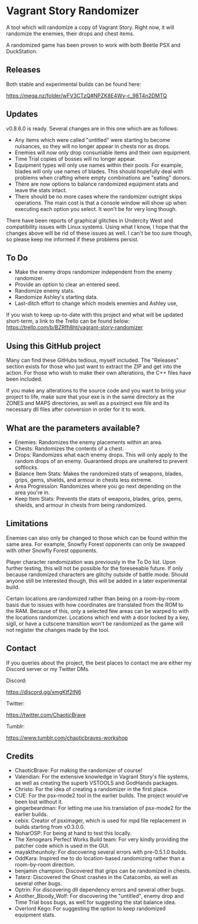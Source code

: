 # Vagrant Story Randomizer
A tool which will randomize a copy of Vagrant Story. Right now, it will randomize the enemies, their drops and chest items.

A randomized game has been proven to work with both Beetle PSX and DuckStation. 
## Releases
Both stable and experimental builds can be found here:

https://mega.nz/folder/wFV3CTzQ#NPZK8E4Wy-c_98T4n2DMTQ

## Updates
v0.8.6.0 is ready. Several changes are in this one which are as follows:
* Any items which were called "untitled" were starting to become nuisances, so they will no longer appear in chests nor as drops.
* Enemies will now only drop consumable items and their own equipment.
* Time Trial copies of bosses will no longer appear.
* Equipment types will only use names within their pools. For example, blades will only use names of blades. This should hopefully deal with problems when crafting where empty combinations are "eating" donors.
* There are now options to balance randomized equipment stats and leave the stats intact.
* There should be no more cases where the randomizer outright skips operations. The main cost is that a console window will show up when executing each option you select. It won't be for very long though.

There have been reports of graphical glitches in Undercity West and compatibility issues with Linux systems. Using what I know, I hope that the changes above will be rid of these issues as well. I can't be too sure though, so please keep me informed if these problems persist.
## To Do
* Make the enemy drops randomizer independent from the enemy randomizer.
* Provide an option to clear an entered seed.
* Randomize enemy stats.
* Randomize Ashley's starting data.
* Last-ditch effort to change which models enemies and Ashley use,

If you wish to keep up-to-date with this project and what will be updated short-term, a link to the Trello can be found below:
https://trello.com/b/BZRfh8ht/vagrant-story-randomizer
## Using this GitHub project
Many can find these GitHubs tedious, myself included. The "Releases" section exists for those who just want to extract the ZIP and get into the action. For those who wish to make their own alterations, the C++ files have been included.

If you make any alterations to the source code and you want to bring your project to life, make sure that your exe is in the same directory as the ZONES and MAPS directories, as well as a psxinject exe file and its necessary dll files after conversion in order for it to work. 
## What are the parameters available?
* Enemies: Randomizes the enemy placements within an area.
* Chests: Randomizes the contents of a chest.
* Drops: Randomizes what each enemy drops. This will only apply to the random drops of an enemy. Guaranteed drops are unaltered to prevent softlocks.
* Balance Item Stats: Makes the randomized stats of weapons, blades, grips, gems, shields, and armour in chests less extreme.
* Area Progression: Randomizes where you go next depending on the area you're in.
* Keep Item Stats: Prevents the stats of weapons, blades, grips, gems, shields, and armour in chests from being randomized.  

## Limitations
Enemies can also only be changed to those which can be found within the same area. For example, Snowfly Forest opponents can only be swapped with other Snowfly Forest opponents.

Player character randomization was previously in the To Do list. Upon further testing, this will not be possible for the foreseeable future. If only because randomized characters are glitchy outside of battle mode. Should anyone still be interested though, this will be added in a later experimental build.

Certain locations are randomized rather than being on a room-by-room basis due to issues with how coordinates are translated from the ROM to the RAM. Because of this, only a selected few areas can be warped to with the locations randomizer. Locations which end with a door locked by a key, sigil, or have a cutscene transition won't be randomized as the game will not register the changes made by the tool. 
## Contact
If you queries about the project, the best places to contact me are either my Discord server or my Twitter DMs.

Discord:

https://discord.gg/xmgKtf2tN6

Twitter:

https://twitter.com/ChaoticBrave

Tumblr:

https://www.tumblr.com/chaoticbraves-workshop

## Credits
* ChaoticBrave: For making the randomizer of course!
* Valendian: For the extensive knowledge in Vagrant Story's file systems, as well as creating the superb VSTOOLS and GodHands packages.
* Christo: For the idea of creating a randomizer in the first place.
* CUE: For the psx-mode2 tool in the earlier builds. The project would've been lost without it.
* gingerbeardman: For letting me use his translation of psx-mode2 for the earlier builds.
* cebix: Creator of psximager, which is used for mpd file replacement in builds starting from v0.3.0.0.
* NoharOSP: For being at hand to test this locally.
* The Xenogears Perfect Works Build team: For very kindly providing the patcher code which is used in the GUI.
* mayaktheunholy: For discovering several errors with pre-0.5.1.0 builds.
* OddKara: Inspired me to do location-based randomizing rather than a room-by-room direction.
* benjamin champion: Discovered that grips can be randomized in chests.
* Taterz: Discovered the Ghost crashes in the Catacombs, as well as several other bugs.
* Optrin: For discovering dll dependency errors and several other bugs.
* Another_Bloody_Wolf: For discovering the "untitled", enemy drop and Time Trial boss bugs, as well for suggesting the stat balance idea.
* Overlord Kego: For suggesting the option to keep randomized equipment stats.   
